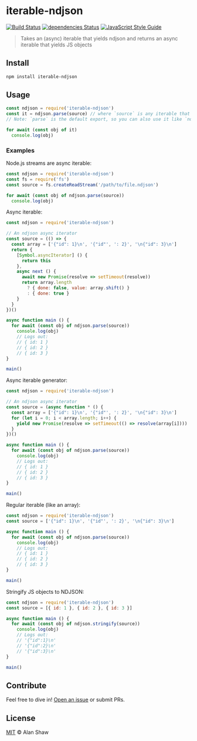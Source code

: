 # iterable-ndjson

[![Build Status](https://travis-ci.org/alanshaw/iterable-ndjson.svg?branch=master)](https://travis-ci.org/alanshaw/iterable-ndjson)
[![dependencies Status](https://david-dm.org/alanshaw/iterable-ndjson/status.svg)](https://david-dm.org/alanshaw/iterable-ndjson)
[![JavaScript Style Guide](https://img.shields.io/badge/code_style-standard-brightgreen.svg)](https://standardjs.com)

> Takes an (async) iterable that yields ndjson and returns an async iterable that yields JS objects

## Install

```sh
npm install iterable-ndjson
```

## Usage

```js
const ndjson = require('iterable-ndjson')
const it = ndjson.parse(source) // where `source` is any iterable that yields ndjson
// Note: `parse` is the default export, so you can also use it like `ndjson(source)`

for await (const obj of it)
  console.log(obj)
```

### Examples

Node.js streams are async iterable:

```js
const ndjson = require('iterable-ndjson')
const fs = require('fs')
const source = fs.createReadStream('/path/to/file.ndjson')

for await (const obj of ndjson.parse(source))
  console.log(obj)
```

Async iterable:

```js
const ndjson = require('iterable-ndjson')

// An ndjson async iterator
const source = (() => {
  const array = ['{"id": 1}\n', '{"id"', ': 2}', '\n{"id": 3}\n']
  return {
    [Symbol.asyncIterator] () {
      return this
    },
    async next () {
      await new Promise(resolve => setTimeout(resolve))
      return array.length
        ? { done: false, value: array.shift() }
        : { done: true }
    }
  }
})()

async function main () {
  for await (const obj of ndjson.parse(source))
    console.log(obj)
    // Logs out:
    // { id: 1 }
    // { id: 2 }
    // { id: 3 }
}

main()
```

Async iterable generator:

```js
const ndjson = require('iterable-ndjson')

// An ndjson async iterator
const source = (async function * () {
  const array = ['{"id": 1}\n', '{"id"', ': 2}', '\n{"id": 3}\n']
  for (let i = 0; i < array.length; i++) {
    yield new Promise(resolve => setTimeout(() => resolve(array[i])))
  }
})()

async function main () {
  for await (const obj of ndjson.parse(source))
    console.log(obj)
    // Logs out:
    // { id: 1 }
    // { id: 2 }
    // { id: 3 }
}

main()
```

Regular iterable (like an array):

```js
const ndjson = require('iterable-ndjson')
const source = ['{"id": 1}\n', '{"id"', ': 2}', '\n{"id": 3}\n']

async function main () {
  for await (const obj of ndjson.parse(source))
    console.log(obj)
    // Logs out:
    // { id: 1 }
    // { id: 2 }
    // { id: 3 }
}

main()
```

Stringify JS objects to NDJSON:

```js
const ndjson = require('iterable-ndjson')
const source = [{ id: 1 }, { id: 2 }, { id: 3 }]

async function main () {
  for await (const obj of ndjson.stringify(source))
    console.log(obj)
    // Logs out:
    // '{"id":1}\n'
    // '{"id":2}\n'
    // '{"id":3}\n'
}

main()
```

## Contribute

Feel free to dive in! [Open an issue](https://github.com/alanshaw/iterable-ndjson/issues/new) or submit PRs.

## License

[MIT](LICENSE) © Alan Shaw
